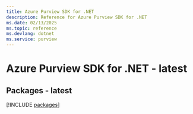 ```yaml
---
title: Azure Purview SDK for .NET
description: Reference for Azure Purview SDK for .NET
ms.date: 02/13/2025
ms.topic: reference
ms.devlang: dotnet
ms.service: purview
---
```

# Azure Purview SDK for .NET - latest
## Packages - latest
[!INCLUDE [packages](purview-index.md)]